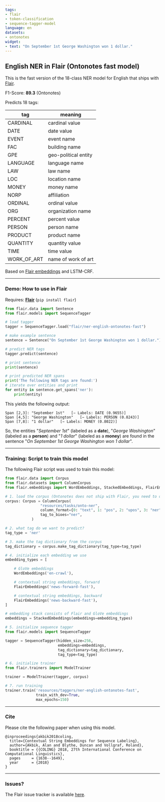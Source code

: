 ```yaml
---
tags:
- flair
- token-classification
- sequence-tagger-model
language: en
datasets:
- ontonotes
widget:
- text: "On September 1st George Washington won 1 dollar."
---
```


## English NER in Flair (Ontonotes fast model)

This is the fast version of the 18-class NER model for English that ships with [Flair](https://github.com/flairNLP/flair/).

F1-Score: **89.3** (Ontonotes)

Predicts 18 tags:

| **tag**                        | **meaning** |
|---------------------------------|-----------|
| CARDINAL    | cardinal value | 
| DATE         | date value | 
| EVENT         | event name | 
| FAC         | building name | 
| GPE         | geo-political entity | 
| LANGUAGE         | language name | 
| LAW         | law name | 
| LOC         | location name | 
| MONEY         | money name | 
| NORP         | affiliation | 
| ORDINAL         | ordinal value | 
| ORG         | organization name | 
| PERCENT         | percent value | 
| PERSON         | person name | 
| PRODUCT         | product name | 
| QUANTITY         | quantity value | 
| TIME         | time value | 
| WORK_OF_ART         | name of work of art | 

Based on [Flair embeddings](https://www.aclweb.org/anthology/C18-1139/) and LSTM-CRF.

---

### Demo: How to use in Flair

Requires: **[Flair](https://github.com/flairNLP/flair/)** (`pip install flair`)

```python
from flair.data import Sentence
from flair.models import SequenceTagger

# load tagger
tagger = SequenceTagger.load("flair/ner-english-ontonotes-fast")

# make example sentence
sentence = Sentence("On September 1st George Washington won 1 dollar.")

# predict NER tags
tagger.predict(sentence)

# print sentence
print(sentence)

# print predicted NER spans
print('The following NER tags are found:')
# iterate over entities and print
for entity in sentence.get_spans('ner'):
    print(entity)

```

This yields the following output:
```
Span [2,3]: "September 1st"   [− Labels: DATE (0.9655)]
Span [4,5]: "George Washington"   [− Labels: PERSON (0.8243)]
Span [7,8]: "1 dollar"   [− Labels: MONEY (0.8022)]
```

So, the entities "*September 1st*" (labeled as a **date**), "*George Washington*" (labeled as a **person**) and "*1 dollar*" (labeled as a **money**) are found in the sentence "*On September 1st George Washington won 1 dollar*". 


---

### Training: Script to train this model

The following Flair script was used to train this model: 

```python
from flair.data import Corpus
from flair.datasets import ColumnCorpus
from flair.embeddings import WordEmbeddings, StackedEmbeddings, FlairEmbeddings

# 1. load the corpus (Ontonotes does not ship with Flair, you need to download and reformat into a column format yourself)
corpus: Corpus = ColumnCorpus(
                "resources/tasks/onto-ner",
                column_format={0: "text", 1: "pos", 2: "upos", 3: "ner"},
                tag_to_bioes="ner",
            )

# 2. what tag do we want to predict?
tag_type = 'ner'

# 3. make the tag dictionary from the corpus
tag_dictionary = corpus.make_tag_dictionary(tag_type=tag_type)

# 4. initialize each embedding we use
embedding_types = [

    # GloVe embeddings
    WordEmbeddings('en-crawl'),

    # contextual string embeddings, forward
    FlairEmbeddings('news-forward-fast'),

    # contextual string embeddings, backward
    FlairEmbeddings('news-backward-fast'),
]

# embedding stack consists of Flair and GloVe embeddings
embeddings = StackedEmbeddings(embeddings=embedding_types)

# 5. initialize sequence tagger
from flair.models import SequenceTagger

tagger = SequenceTagger(hidden_size=256,
                        embeddings=embeddings,
                        tag_dictionary=tag_dictionary,
                        tag_type=tag_type)

# 6. initialize trainer
from flair.trainers import ModelTrainer

trainer = ModelTrainer(tagger, corpus)

# 7. run training
trainer.train('resources/taggers/ner-english-ontonotes-fast',
              train_with_dev=True,
              max_epochs=150)
```



---

### Cite

Please cite the following paper when using this model.

```
@inproceedings{akbik2018coling,
  title={Contextual String Embeddings for Sequence Labeling},
  author={Akbik, Alan and Blythe, Duncan and Vollgraf, Roland},
  booktitle = {{COLING} 2018, 27th International Conference on Computational Linguistics},
  pages     = {1638--1649},
  year      = {2018}
}
```

---

### Issues?

The Flair issue tracker is available [here](https://github.com/flairNLP/flair/issues/).
